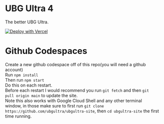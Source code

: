# UBG Ultra 4
The better UBG Ultra.

[![Deploy with Vercel](https://binbashbanana.github.io/deploy-buttons/buttons/remade/vercel.svg)](https://vercel.com/new/clone?repositoryurl=https://github.com/ubgultra/ubgultra-site)

# Github Codespaces
Create a new github codespace off of this repo(you will need a github account)  
Run ```npm install```  
Then run ```npm start```  
Do this on each restart.  
Before each restart I would recommend you run ```git fetch``` and then ```git pull origin main``` to update the site.  
Note this also works with Google Cloud Shell and any other terminal window, in those make sure to first run ```git clone https://github.com/ubgultra/ubgultra-site```, then ```cd ubgultra-site``` the first time running.
